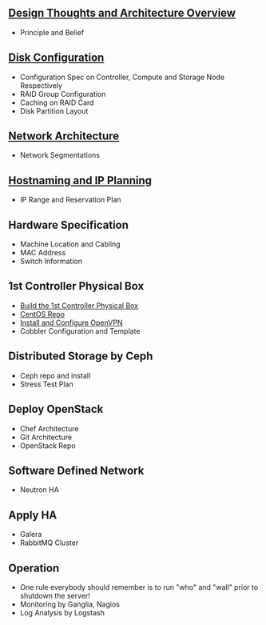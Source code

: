 ## [Design Thoughts and Architecture Overview](./ArchitectureOverview)
  * Principle and Belief

## [Disk Configuration](./DiskConfiguration)
  * Configuration Spec on Controller, Compute and Storage Node Respectively
  * RAID Group Configuration
  * Caching on RAID Card
  * Disk Partition Layout

## [Network Architecture](./NetworkConfiguration)
  * Network Segmentations

## [Hostnaming and IP Planning](./IPPlanning)
  * IP Range and Reservation Plan

## Hardware Specification
  * Machine Location and Cabling
  * MAC Address
  * Switch Information

## 1st Controller Physical Box
  * [Build the 1st Controller Physical Box](./BuildFirstBox)
  * [CentOS Repo](./CreateCentosRepo)
  * [Install and Configure OpenVPN](./InstallAndConfigureOpenvpn)
  * Cobbler Configuration and Template

## Distributed Storage by Ceph
  * Ceph repo and install
  * Stress Test Plan

## Deploy OpenStack
  * Chef Architecture
  * Git Architecture
  * OpenStack Repo

## Software Defined Network
  * Neutron HA

## Apply HA
  * Galera
  * RabbitMQ Cluster

## Operation
  * One rule everybody should remember is to run "who" and "wall" prior to shutdown the server!
  * Monitoring by Ganglia, Nagios
  * Log Analysis by Logstash
